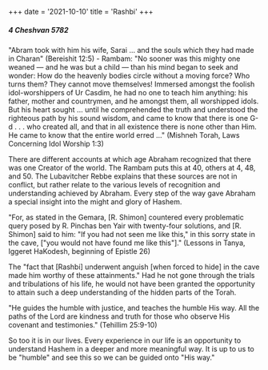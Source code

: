 +++
date = '2021-10-10'
title = 'Rashbi'
+++

##### 4 Cheshvan 5782

"Abram took with him his wife, Sarai ... and the souls which they had made in Charan" (Bereishit 12:5) - Rambam: "No sooner was this mighty one weaned — and he was but a child — than his mind began to seek and wonder: How do the heavenly bodies circle without a moving force? Who turns them? They cannot move themselves! Immersed amongst the foolish idol-worshippers of Ur Casdim, he had no one to teach him anything: his father, mother and countrymen, and he amongst them, all worshipped idols. But his heart sought ... until he comprehended the truth and understood the righteous path by his sound wisdom, and came to know that there is one G-d . . . who created all, and that in all existence there is none other than Him. He came to know that the entire world erred ..." (Mishneh Torah, Laws Concerning Idol Worship 1:3)

There are different accounts at which age Abraham recognized that there was one Creator of the world. The Rambam puts this at 40, others at 4, 48, and 50. The Lubavitcher Rebbe explains that these sources are not in conflict, but rather relate to the various levels of recognition and understanding achieved by Abraham. Every step of the way gave Abraham a special insight into the might and glory of Hashem.

"For, as stated in the Gemara, [R. Shimon] countered every problematic query posed by R. Pinchas ben Yair with twenty-four solutions, and [R. Shimon] said to him: "If you had not seen me like this," in this sorry state in the cave, ["you would not have found me like this"]." (Lessons in Tanya, Iggeret HaKodesh, beginning of Epistle 26)

The "fact that [Rashbi] underwent anguish [when forced to hide] in the cave made him worthy of these attainments." Had he not gone through the trials and tribulations of his life, he would not have been granted the opportunity to attain such a deep understanding of the hidden parts of the Torah.

"He guides the humble with justice, and teaches the humble His way. All the paths of the Lord are kindness and truth for those who observe His covenant and testimonies." (Tehillim 25:9-10)

So too it is in our lives. Every experience in our life is an opportunity to understand Hashem in a deeper and more meaningful way. It is up to us to be "humble" and see this so we can be guided onto "His way."
